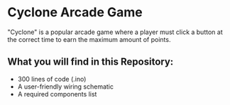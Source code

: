 # Cyclone Arcade Game
"Cyclone" is a popular arcade game where a player must click a button at the correct time to earn the maximum amount of points.
 ## What you will find in this Repository:
 - 300 lines of code (.ino)
-  A user-friendly wiring schematic
-  A required components list
